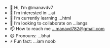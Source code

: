 - 👋 Hi, I’m @manavdv7
- 👀 I’m interested in ...ai
- 🌱 I’m currently learning ...html
- 💞️ I’m looking to collaborate on ...langs
- 📫 How to reach me ...manavd782@gmail.com
- 😄 Pronouns: ...bhai
- ⚡ Fun fact: ...iam noob

<!---
manavdv7/manavdv7 is a ✨ special ✨ repository because its `README.md` (this file) appears on your GitHub profile.
You can click the Preview link to take a look at your changes.
--->
